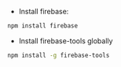 * Install firebase:
```bash
npm install firebase
```

* Install firebase-tools globally
```bash
npm install -g firebase-tools
```